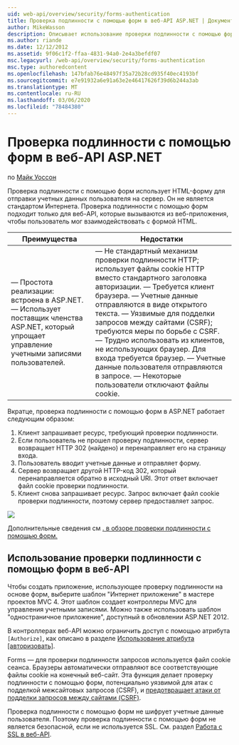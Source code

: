 ```yaml
---
uid: web-api/overview/security/forms-authentication
title: Проверка подлинности с помощью форм в веб-API ASP.NET | Документация Майкрософт
author: MikeWasson
description: Описывает использование проверки подлинности с помощью форм в веб-API ASP.NET.
ms.author: riande
ms.date: 12/12/2012
ms.assetid: 9f06c1f2-ffaa-4831-94a0-2e4a3befdf07
msc.legacyurl: /web-api/overview/security/forms-authentication
msc.type: authoredcontent
ms.openlocfilehash: 147bfab76e48497f35a72b28cd935f40ec4193bf
ms.sourcegitcommit: e7e91932a6e91a63e2e46417626f39d6b244a3ab
ms.translationtype: MT
ms.contentlocale: ru-RU
ms.lasthandoff: 03/06/2020
ms.locfileid: "78484380"
---
```

# <a name="forms-authentication-in-aspnet-web-api"></a>Проверка подлинности с помощью форм в веб-API ASP.NET

по [Майк Уоссон](https://github.com/MikeWasson)

Проверка подлинности с помощью форм использует HTML-форму для отправки учетных данных пользователя на сервер. Он не является стандартом Интернета. Проверка подлинности с помощью форм подходит только для веб-API, которые вызываются из веб-приложения, чтобы пользователь мог взаимодействовать с формой HTML.

| Преимущества | Недостатки |
| --- | --- |
| — Простота реализации: встроена в ASP.NET. — Использует поставщик членства ASP.NET, который упрощает управление учетными записями пользователей. | — Не стандартный механизм проверки подлинности HTTP; использует файлы cookie HTTP вместо стандартного заголовка авторизации. — Требуется клиент браузера. — Учетные данные отправляются в виде открытого текста. — Уязвимые для подделки запросов между сайтами (CSRF); требуются меры по борьбе с CSRF. — Трудно использовать из клиентов, не использующих браузер. Для входа требуется браузер. — Учетные данные пользователя отправляются в запросе. — Некоторые пользователи отключают файлы cookie. |

Вкратце, проверка подлинности с помощью форм в ASP.NET работает следующим образом:

1. Клиент запрашивает ресурс, требующий проверки подлинности.
2. Если пользователь не прошел проверку подлинности, сервер возвращает HTTP 302 (найдено) и перенаправляет его на страницу входа.
3. Пользователь вводит учетные данные и отправляет форму.
4. Сервер возвращает другой HTTP-код 302, который перенаправляется обратно в исходный URI. Этот ответ включает файл cookie проверки подлинности.
5. Клиент снова запрашивает ресурс. Запрос включает файл cookie проверки подлинности, поэтому сервер предоставляет запрос.

![](forms-authentication/_static/image1.png)

Дополнительные сведения см [. в обзоре проверки подлинности с помощью форм.](../../../web-forms/overview/older-versions-security/introduction/an-overview-of-forms-authentication-cs.md)

## <a name="using-forms-authentication-with-web-api"></a>Использование проверки подлинности с помощью форм в веб-API

Чтобы создать приложение, использующее проверку подлинности на основе форм, выберите шаблон "Интернет приложение" в мастере проектов MVC 4. Этот шаблон создает контроллеры MVC для управления учетными записями. Можно также использовать шаблон "одностраничное приложение", доступный в обновлении ASP.NET 2012.

В контроллерах веб-API можно ограничить доступ с помощью атрибута `[Authorize]`, как описано в разделе [Использование атрибута [авторизовать]](authentication-and-authorization-in-aspnet-web-api.md#auth3).

Forms — для проверки подлинности запросов используется файл cookie сеанса. Браузеры автоматически отправляют все соответствующие файлы cookie на конечный веб-сайт. Эта функция делает проверку подлинности с помощью форм, потенциально уязвимой для атак с подделкой межсайтовых запросов (CSRF), и [предотвращает атаки от подделки запросов между сайтами (CSRF)](preventing-cross-site-request-forgery-csrf-attacks.md).

Проверка подлинности с помощью форм не шифрует учетные данные пользователя. Поэтому проверка подлинности с помощью форм не является безопасной, если не используется SSL. См. раздел [Работа с SSL в веб-API](working-with-ssl-in-web-api.md).

